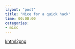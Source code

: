 ```yaml
---
layout: "post"
title: "Nice for a quick hack"
time: 00:00:00
categories: 
- misc
---
```

<a href="http://www.babysimon.co.uk/khtml2png/" target="_blank">khtml2png</a>